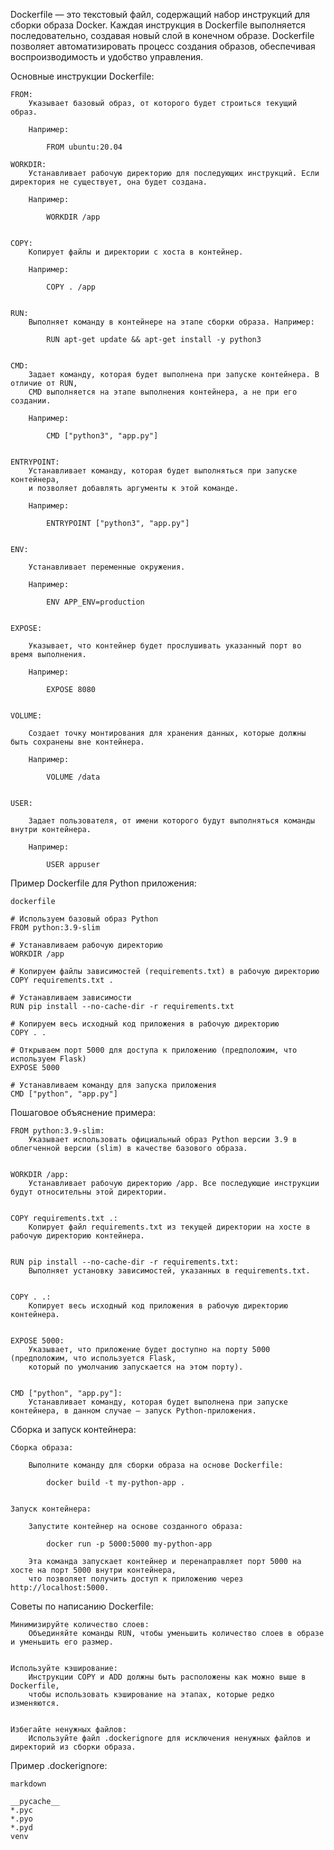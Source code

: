 Dockerfile — это текстовый файл, содержащий набор инструкций для сборки образа Docker.
Каждая инструкция в Dockerfile выполняется последовательно, создавая новый слой в конечном образе.
Dockerfile позволяет автоматизировать процесс создания образов, обеспечивая воспроизводимость и удобство управления.


Основные инструкции Dockerfile:

    FROM:
        Указывает базовый образ, от которого будет строиться текущий образ.

        Например:

            FROM ubuntu:20.04

    WORKDIR:
        Устанавливает рабочую директорию для последующих инструкций. Если директория не существует, она будет создана. 

        Например:

            WORKDIR /app


    COPY:
        Копирует файлы и директории с хоста в контейнер. 

        Например:

            COPY . /app


    RUN:
        Выполняет команду в контейнере на этапе сборки образа. Например:

            RUN apt-get update && apt-get install -y python3


    CMD:
        Задает команду, которая будет выполнена при запуске контейнера. В отличие от RUN,
        CMD выполняется на этапе выполнения контейнера, а не при его создании. 

        Например:

            CMD ["python3", "app.py"]


    ENTRYPOINT:
        Устанавливает команду, которая будет выполняться при запуске контейнера, 
        и позволяет добавлять аргументы к этой команде. 

        Например:

            ENTRYPOINT ["python3", "app.py"]


    ENV:

        Устанавливает переменные окружения. 

        Например:

            ENV APP_ENV=production


    EXPOSE:

        Указывает, что контейнер будет прослушивать указанный порт во время выполнения. 

        Например:

            EXPOSE 8080


    VOLUME:

        Создает точку монтирования для хранения данных, которые должны быть сохранены вне контейнера. 

        Например:

            VOLUME /data


    USER:

        Задает пользователя, от имени которого будут выполняться команды внутри контейнера. 

        Например:

            USER appuser


Пример Dockerfile для Python приложения:
    
    dockerfile
    
    # Используем базовый образ Python
    FROM python:3.9-slim
    
    # Устанавливаем рабочую директорию
    WORKDIR /app
    
    # Копируем файлы зависимостей (requirements.txt) в рабочую директорию
    COPY requirements.txt .
    
    # Устанавливаем зависимости
    RUN pip install --no-cache-dir -r requirements.txt
    
    # Копируем весь исходный код приложения в рабочую директорию
    COPY . .
    
    # Открываем порт 5000 для доступа к приложению (предположим, что используем Flask)
    EXPOSE 5000
    
    # Устанавливаем команду для запуска приложения
    CMD ["python", "app.py"]


Пошаговое объяснение примера:

    FROM python:3.9-slim:
        Указывает использовать официальный образ Python версии 3.9 в облегченной версии (slim) в качестве базового образа.


    WORKDIR /app:
        Устанавливает рабочую директорию /app. Все последующие инструкции будут относительны этой директории.


    COPY requirements.txt .:
        Копирует файл requirements.txt из текущей директории на хосте в рабочую директорию контейнера.


    RUN pip install --no-cache-dir -r requirements.txt:
        Выполняет установку зависимостей, указанных в requirements.txt.


    COPY . .:
        Копирует весь исходный код приложения в рабочую директорию контейнера.


    EXPOSE 5000:
        Указывает, что приложение будет доступно на порту 5000 (предположим, что используется Flask, 
        который по умолчанию запускается на этом порту).


    CMD ["python", "app.py"]:
        Устанавливает команду, которая будет выполнена при запуске контейнера, в данном случае — запуск Python-приложения.


Сборка и запуск контейнера:

    Сборка образа:

        Выполните команду для сборки образа на основе Dockerfile:

            docker build -t my-python-app .


    Запуск контейнера:

        Запустите контейнер на основе созданного образа:

            docker run -p 5000:5000 my-python-app

        Эта команда запускает контейнер и перенаправляет порт 5000 на хосте на порт 5000 внутри контейнера,
        что позволяет получить доступ к приложению через http://localhost:5000.
        
        
Советы по написанию Dockerfile:

    Минимизируйте количество слоев:
        Объединяйте команды RUN, чтобы уменьшить количество слоев в образе и уменьшить его размер.


    Используйте кэширование:
        Инструкции COPY и ADD должны быть расположены как можно выше в Dockerfile, 
        чтобы использовать кэширование на этапах, которые редко изменяются.


    Избегайте ненужных файлов:
        Используйте файл .dockerignore для исключения ненужных файлов и директорий из сборки образа.


Пример .dockerignore:

    markdown
    
    __pycache__
    *.pyc
    *.pyo
    *.pyd
    venv
    